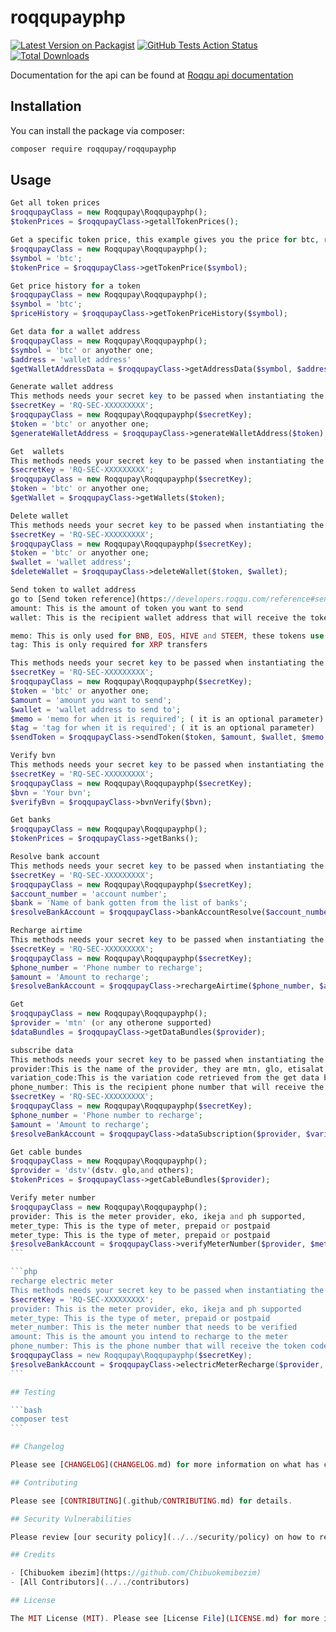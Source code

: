 # roqqupayphp

[![Latest Version on Packagist](https://img.shields.io/packagist/v/roqqupay/roqqupayphp.svg?style=flat-square)](https://packagist.org/packages/roqqupay/roqqupayphp)
[![GitHub Tests Action Status](https://img.shields.io/github/workflow/status/roqqupay/roqqupayphp/Tests?label=tests)](https://github.com/roqqupay/roqqupayphp/actions?query=workflow%3ATests+branch%3Amaster)
[![Total Downloads](https://img.shields.io/packagist/dt/roqqupay/roqqupayphp.svg?style=flat-square)](https://packagist.org/packages/roqqupay/roqqupayphp)


Documentation for the api can be found at [Roqqu api documentation](https://developers.roqqu.com/reference)


## Installation

You can install the package via composer:

```bash
composer require roqqupay/roqqupayphp
```

## Usage

```php
Get all token prices
$roqqupayClass = new Roqqupay\Roqqupayphp();
$tokenPrices = $roqqupayClass->getallTokenPrices();
```

```php
Get a specific token price, this example gives you the price for btc, replace with token symbol name, to get the price
$roqqupayClass = new Roqqupay\Roqqupayphp();
$symbol = 'btc';
$tokenPrice = $roqqupayClass->getTokenPrice($symbol);
```

```php
Get price history for a token
$roqqupayClass = new Roqqupay\Roqqupayphp();
$symbol = 'btc';
$priceHistory = $roqqupayClass->getTokenPriceHistory($symbol);
```

```php
Get data for a wallet address 
$roqqupayClass = new Roqqupay\Roqqupayphp();
$symbol = 'btc' or anyother one;
$address = 'wallet address'
$getWalletAddressData = $roqqupayClass->getAddressData($symbol, $address);
```

```php
Generate wallet address
This methods needs your secret key to be passed when instantiating the class
$secretKey = 'RQ-SEC-XXXXXXXXX';
$roqqupayClass = new Roqqupay\Roqqupayphp($secretKey);
$token = 'btc' or anyother one;
$generateWalletAddress = $roqqupayClass->generateWalletAddress($token);
```

```php
Get  wallets
This methods needs your secret key to be passed when instantiating the class
$secretKey = 'RQ-SEC-XXXXXXXXX';
$roqqupayClass = new Roqqupay\Roqqupayphp($secretKey);
$token = 'btc' or anyother one;
$getWallet = $roqqupayClass->getWallets($token);
```

```php
Delete wallet
This methods needs your secret key to be passed when instantiating the class
$secretKey = 'RQ-SEC-XXXXXXXXX';
$roqqupayClass = new Roqqupay\Roqqupayphp($secretKey);
$token = 'btc' or anyother one;
$wallet = 'wallet address';
$deleteWallet = $roqqupayClass->deleteWallet($token, $wallet);
```

```php
Send token to wallet address 
go to [Send token reference](https://developers.roqqu.com/reference#send-token-1) to understand which parameters to use for sending different types of token
amount: This is the amount of token you want to send
wallet: This is the recipient wallet address that will receive the token

memo: This is only used for BNB, EOS, HIVE and STEEM, these tokens use the optional memo system
tag: This is only required for XRP transfers

This methods needs your secret key to be passed when instantiating the class
$secretKey = 'RQ-SEC-XXXXXXXXX';
$roqqupayClass = new Roqqupay\Roqqupayphp($secretKey);
$token = 'btc' or anyother one;
$amount = 'amount you want to send';
$wallet = 'wallet address to send to';
$memo = 'memo for when it is required'; ( it is an optional parameter)
$tag = 'tag for when it is required'; ( it is an optional parameter)
$sendToken = $roqqupayClass->sendToken($token, $amount, $wallet, $memo, $tag);
```

```php
Verify bvn
This methods needs your secret key to be passed when instantiating the class
$secretKey = 'RQ-SEC-XXXXXXXXX';
$roqqupayClass = new Roqqupay\Roqqupayphp($secretKey);
$bvn = 'Your bvn';
$verifyBvn = $roqqupayClass->bvnVerify($bvn);
```

```php
Get banks
$roqqupayClass = new Roqqupay\Roqqupayphp();
$tokenPrices = $roqqupayClass->getBanks();
```

```php
Resolve bank account
This methods needs your secret key to be passed when instantiating the class
$secretKey = 'RQ-SEC-XXXXXXXXX';
$roqqupayClass = new Roqqupay\Roqqupayphp($secretKey);
$account_number = 'account number';
$bank = 'Name of bank gotten from the list of banks';
$resolveBankAccount = $roqqupayClass->bankAccountResolve($account_number, $bank);
```

```php
Recharge airtime
This methods needs your secret key to be passed when instantiating the class
$secretKey = 'RQ-SEC-XXXXXXXXX';
$roqqupayClass = new Roqqupay\Roqqupayphp($secretKey);
$phone_number = 'Phone number to recharge';
$amount = 'Amount to recharge';
$resolveBankAccount = $roqqupayClass->rechargeAirtime($phone_number, $amount);
```

```php
Get 
$roqqupayClass = new Roqqupay\Roqqupayphp();
$provider = 'mtn' (or any otherone supported)
$dataBundles = $roqqupayClass->getDataBundles($provider);
```


```php
subscribe data
This methods needs your secret key to be passed when instantiating the class
provider:This is the name of the provider, they are mtn, glo, etisalat and airtel
variation_code:This is the variation code retrieved from the get data bundles endpoint
phone_number: This is the recipient phone number that will receive the data bundle
$secretKey = 'RQ-SEC-XXXXXXXXX';
$roqqupayClass = new Roqqupay\Roqqupayphp($secretKey);
$phone_number = 'Phone number to recharge';
$amount = 'Amount to recharge';
$resolveBankAccount = $roqqupayClass->dataSubscription($provider, $variation_code, $phone_number);
```

```php
Get cable bundes
$roqqupayClass = new Roqqupay\Roqqupayphp();
$provider = 'dstv'(dstv. glo,and others);
$tokenPrices = $roqqupayClass->getCableBundles($provider);
```

`````php
Verify meter number
$roqqupayClass = new Roqqupay\Roqqupayphp();
provider: This is the meter provider, eko, ikeja and ph supported,
meter_type: This is the type of meter, prepaid or postpaid
meter_type: This is the type of meter, prepaid or postpaid
$resolveBankAccount = $roqqupayClass->verifyMeterNumber($provider, $meter_type, $meter_number));`
```

```php
recharge electric meter
This methods needs your secret key to be passed when instantiating the class
$secretKey = 'RQ-SEC-XXXXXXXXX';
provider: This is the meter provider, eko, ikeja and ph supported
meter_type: This is the type of meter, prepaid or postpaid
meter_number: This is the meter number that needs to be verified
amount: This is the amount you intend to recharge to the meter
phone_number: This is the phone number that will receive the token code after paying
$roqqupayClass = new Roqqupay\Roqqupayphp($secretKey);
$resolveBankAccount = $roqqupayClass->electricMeterRecharge($provider, $meter_type, $meter_number, $amount, $phone_number);
```

## Testing

```bash
composer test
```

## Changelog

Please see [CHANGELOG](CHANGELOG.md) for more information on what has changed recently.

## Contributing

Please see [CONTRIBUTING](.github/CONTRIBUTING.md) for details.

## Security Vulnerabilities

Please review [our security policy](../../security/policy) on how to report security vulnerabilities.

## Credits

- [Chibuokem ibezim](https://github.com/Chibuokemibezim)
- [All Contributors](../../contributors)

## License

The MIT License (MIT). Please see [License File](LICENSE.md) for more information.
